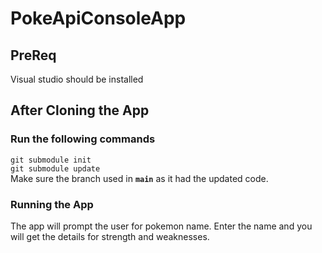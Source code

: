 # PokeApiConsoleApp
## PreReq
Visual studio should be installed

## After Cloning the App
### Run the following commands
`git submodule init` </br>
`git submodule update`</br>
Make sure the branch used in **`main`** as it had the updated code.

### Running the App
The app will prompt the user for pokemon name.
Enter the name and you will get the details for strength and weaknesses.
